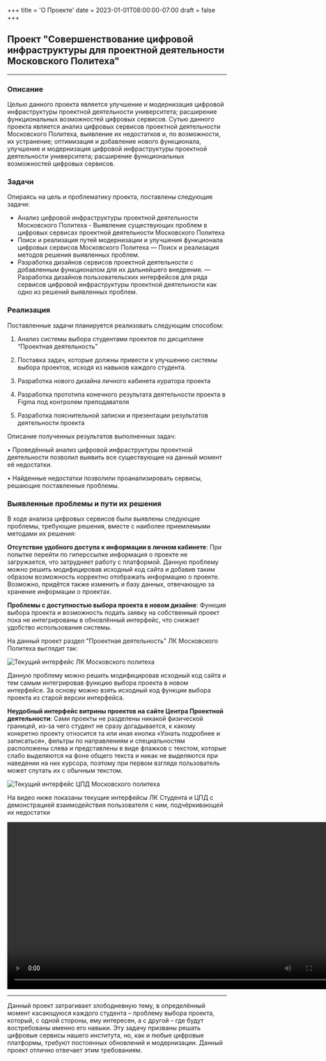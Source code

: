 +++
title = 'О Проекте'
date = 2023-01-01T08:00:00-07:00
draft = false
+++
## Проект "Совершенствование цифровой инфраструктуры для проектной деятельности Московского Политеха"

---

### Описание
Целью данного проекта является улучшение и модернизация цифровой 
инфраструктуры проектной деятельности университета; расширение функциональных 
возможностей цифровых сервисов. 
Сутью данного проекта является анализ цифровых сервисов проектной деятельности Московского Политеха, выявление их недостатков и, по возможности, их устранение; оптимизация и добавление нового функционала, улучшение и модернизация цифровой инфраструктуры проектной деятельности университета; расширение функциональных возможностей цифровых сервисов.


### Задачи
Опираясь на цель и проблематику проекта, поставлены следующие задачи:
- Анализ цифровой инфраструктуры проектной деятельности Московского Политеха - Выявление существующих проблем в цифровых сервисах проектной деятельности Московского Политеха 
- Поиск и реализация путей модернизации и улучшения функционала цифровых сервисов Московского Политеха — Поиск и реализация методов решения выявленных проблем.
- Разработка дизайнов сервисов проектной деятельности с добавленным функционалом для их дальнейшего внедрения. — Разработка дизайнов пользовательских интерфейсов для ряда сервисов цифровой инфраструктуры проектной деятельности как одно из решений выявленных проблем.

### Реализация
Поставленные задачи планируется реализовать следующим способом:
1. Анализ системы выбора студентами проектов по дисциплине “Проектная деятельность”

2. Поставка задач, которые должны привести к улучшению системы выбора проектов, исходя из навыков каждого студента.

3. Разработка нового дизайна личного кабинета куратора проекта

4. Разработка прототипа конечного результата деятельности проекта в Figma под контролем преподавателя

5. Разработка пояснительной записки и презентации результатов деятельности проекта 

Описание полученных результатов выполненных задач:

• Проведённый анализ цифровой инфраструктуры проектной деятельности позволил выявить все существующие на данный момент её недостатки.

• Найденные недостатки позволили проанализировать сервисы, решающие поставленные проблемы.
### Выявленные проблемы и пути их решения
В ходе анализа цифровых сервисов были выявлены следующие проблемы, требующие решения, вместе с наиболее приемлемыми методами их решения:

**Отсутствие удобного доступа к информации в личном кабинете**: При попытке
перейти по гиперссылке информация о проекте не загружается, что затрудняет работу с
платформой. Данную проблему можно решить модифицировав исходный код сайта и
добавив таким образом возможность корректно отображать информацию о проекте.
Возможно, придётся также изменить и базу данных, отвечающую за хранение
информации о проектах.

**Проблемы с доступностью выбора проекта в новом дизайне**: Функция выбора
проекта и возможность подать заявку на собственный проект пока не интегрированы в
обновлённый интерфейс, что снижает удобство использования системы.

На данный проект раздел "Проектная деятельность" ЛК Московского Политеха выглядит так: 

![Текущий интерфейс ЛК Московского политеха](12.png)

Данную
проблему можно решить модифицировав исходный код сайта и тем самым интегрировав
функцию выбора проекта в новом интерфейсе. За основу можно взять исходный код
функции выбора проекта из старой версии интерфейса.

**Неудобный интерфейс витрины проектов на сайте Центра Проектной
деятельности**: Сами проекты не разделены никакой физической границей, из-за чего
студент не сразу догадывается, к какому конкретно проекту относится та или иная
кнопка «Узнать подробнее и записаться», фильтры по направлениям и специальностям
расположены слева и представлены в виде флажков с текстом, которые слабо выделяются
на фоне общего текста и никак не выделяются при наведении на них курсора, поэтому
при первом взгляде пользователь может спутать их с обычным текстом.

![Текущий интерфейс ЦПД Московского политеха](13.png)

На видео ниже показаны текущие интерфейсы ЛК Студента и ЦПД с демонстрацией взаимодействия пользователя с ним, подчёркивающей их недостатки

<video width="765" controls>
  <source src="44.mp4" type="video/mp4">
</video>

---

Данный проект затрагивает злободневную тему, в определённый момент
касающуюся каждого студента – проблему выбора проекта, который, с одной стороны,
ему интересен, а с другой – где будут востребованы именно его навыки. Эту задачу
призваны решать цифровые сервисы нашего института, но, как и любые цифровые
платформы, требуют постоянных обновлений и модернизации. Данный проект отлично
отвечает этим требованиям.
